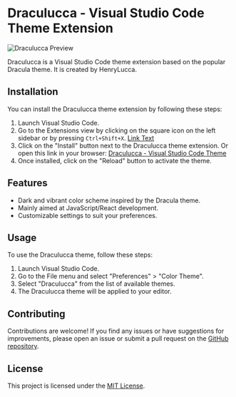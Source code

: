 # Draculucca - Visual Studio Code Theme Extension

![Draculucca Preview](https://i.ibb.co/kyRvr8d/draculucca-printscreen.jpg)

Draculucca is a Visual Studio Code theme extension based on the popular Dracula theme. It is created by HenryLucca.

## Installation

You can install the Draculucca theme extension by following these steps:

1. Launch Visual Studio Code.
2. Go to the Extensions view by clicking on the square icon on the left sidebar or by pressing `Ctrl+Shift+X`.
   [Link Text](URL)
3. Click on the "Install" button next to the Draculucca theme extension. Or open this link in your browser: [Draculucca - Visual Studio Code Theme](https://marketplace.visualstudio.com/items?itemName=HenryLuccaDev.draculucca)
4. Once installed, click on the "Reload" button to activate the theme.

## Features

- Dark and vibrant color scheme inspired by the Dracula theme.
- Mainly aimed at JavaScript/React development.
- Customizable settings to suit your preferences.

## Usage

To use the Draculucca theme, follow these steps:

1. Launch Visual Studio Code.
2. Go to the File menu and select "Preferences" > "Color Theme".
3. Select "Draculucca" from the list of available themes.
4. The Draculucca theme will be applied to your editor.

## Contributing

Contributions are welcome! If you find any issues or have suggestions for improvements, please open an issue or submit a pull request on the [GitHub repository](https://github.com/HenryLucca/draculucca).

## License

This project is licensed under the [MIT License](https://opensource.org/licenses/MIT).
